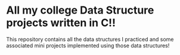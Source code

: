 # All my college Data Structure projects written in C!!

This repository contains all the data structures I practiced and some associated mini projects implemented using those data structures!
